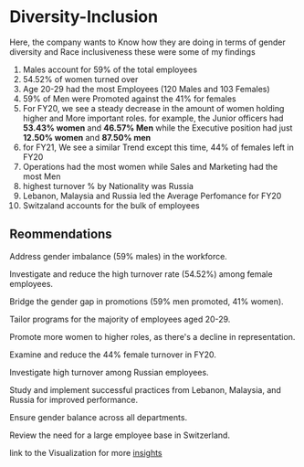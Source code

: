 # Diversity-Inclusion
Here, the company wants to Know how they are doing in terms of gender diversity and Race inclusiveness
these were some of my findings
1. Males account for 59% of the total employees
2. 54.52% of women turned over
3. Age 20-29 had the most Employees (120 Males and 103 Females)
4. 59% of Men were Promoted against the 41% for females
5. For FY20, we see a steady decrease in the amount of women holding higher and More important roles. for example, the Junior officers had **53.43% women** and **46.57% Men** while the Executive position had just **12.50% women** and **87.50% men**
6. for FY21, We see a similar Trend except this time, 44% of females left in FY20
7. Operations had the most women while Sales and Marketing had the most Men
8. highest turnover % by Nationality was Russia
9. Lebanon, Malaysia and Russia led the Average Perfomance for FY20
10. Switzaland accounts for the bulk of employees

## Reommendations
Address gender imbalance (59% males) in the workforce.

Investigate and reduce the high turnover rate (54.52%) among female employees.

Bridge the gender gap in promotions (59% men promoted, 41% women).

Tailor programs for the majority of employees aged 20-29.

Promote more women to higher roles, as there's a decline in representation.

Examine and reduce the 44% female turnover in FY20.

Investigate high turnover among Russian employees.

Study and implement successful practices from Lebanon, Malaysia, and Russia for improved performance.

Ensure gender balance across all departments.

Review the need for a large employee base in Switzerland.

link to the Visualization for more [insights](https://www.novypro.com/project/diversity--inclusion-initiative)
